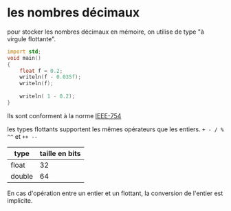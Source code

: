 # les nombres décimaux

pour stocker les nombres décimaux en mémoire, on utilise de type "à virgule flottante".

```D
import std;
void main()
{
    float f = 0.2;
    writeln(f - 0.035f);
    writeln(f);
        
    writeln( 1 - 0.2); 
}
```

Ils sont conforment à la norme [IEEE-754](https://standards.ieee.org/standard/754-2019.html)

les types flottants supportent les mêmes opérateurs que les entiers. `+ - / % ^^` et `++ --`


|  type | taille en bits  |
|---|---|
| float  |  32 |
| double  | 64   |

En cas d'opération entre un entier et un flottant, la conversion de l'entier est implicite.
